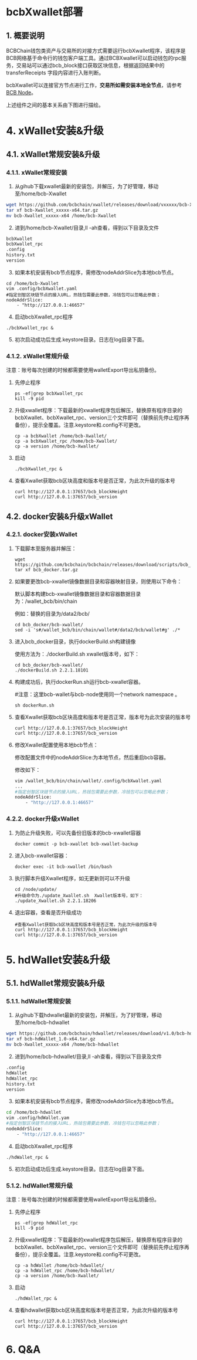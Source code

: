 # bcbXwallet部署



## 1. 概要说明

BCBChain钱包类资产与交易所的对接方式需要运行bcbXwallet程序，该程序是BCB网络基于命令行的钱包客户端工具。通过BCBXwallet可以启动钱包的rpc服务，交易站可以通过bcb_block接口获取区块信息，根据返回结果中的 transferReceipts 字段内容进行入账判断。

bcbXwallet可以连接官方节点进行工作，**交易所如需安装本地全节点**，请参考[BCB Node](../01-BCB基础/02-BCB节点.md)。

上述组件之间的基本关系由下图进行描绘。

# 4. xWallet安装&升级

## 4.1. xWallet常规安装&升级

### 4.1.1. xWallet常规安装

1. 从gihub下载xwallet最新的安装包，并解压，为了好管理，移动至/home/bcb-Xwallet

```bash
wget https://github.com/bcbchain/xwallet/releases/download/vxxxxx/bcb-Xwallet_xxxxx-x64.tar.gz
tar xf bcb-Xwallet_xxxxx-x64.tar.gz
mv bcb-Xwallet_xxxxx-x64 /home/bcb-Xwallet
```

2. 进到/home/bcb-Xwallet/目录,ll -ah查看，得到以下目录及文件

```bash
bcbXwallet
bcbXwallet_rpc
.config
history.txt
version
```

3. 如果本机安装有bcb节点程序，需修改nodeAddrSlice为本地bcb节点。

```
cd /home/bcb-Xwallet
vim .config/bcbXwallet.yaml
#指定创智区块链节点的接入URL，热钱包需要此参数，冷钱包可以忽略此参数；
nodeAddrSlice:
    - "http://127.0.0.1:46657"
```

4. 启动bcbXwallet_rpc程序

```
./bcbXwallet_rpc &
```

5. 初次启动成功后生成.keystore目录。日志在log目录下面。

### 4.1.2. xWallet常规升级

注意：账号每次创建的时候都需要使用walletExport导出私钥备份。

1. 先停止程序

   ```
   ps -ef|grep bcbXwallet_rpc
   kill -9 pid
   ```

2. 升级xwallet程序：下载最新的xwallet程序包后解压，替换原有程序目录的bcbXwallet、bcbXwallet_rpc、version三个文件即可（替换前先停止程序再备份），提示全覆盖。注意.keystore和.config不可更改。

   ```
   cp -a bcbXwallet /home/bcb-Xwallet/
   cp -a bcbXwallet_rpc /home/bcb-Xwallet/
   cp -a version /home/bcb-Xwallet/
   ```

3. 启动

   ```
   ./bcbXwallet_rpc &
   ```

4. 查看Xwallet获取bcb区块高度和版本号是否正常，为此次升级的版本号

   ```
   curl http://127.0.0.1:37657/bcb_blockHeight
   curl http://127.0.0.1:37657/bcb_version
   ```

## 4.2. docker安装&升级xWallet

### 4.2.1. docker安装xWallet

1. 下载脚本至服务器并解压：

   ```
   wget https://github.com/bcbchain/bcbchain/releases/download/scripts/bcb_docker.tar.gz
   tar xf bcb_docker.tar.gz
   ```

2. 如果要更改bcb-xwallet镜像数据目录和容器映射目录，则使用以下命令：

   默认脚本构建bcb-xwallet镜像数据目录和容器数据目录为：/wallet_bcb/bin/chain

   例如：替换的目录为/data2/bcb/

   ```
   cd bcb_docker/bcb-xwallet/
   sed -i 's#/wallet_bcb/bin/chain/wallet#/data2/bcb/wallet#g' ./*
   ```

3. 进入bcb_docker目录，执行dockerBuild.sh构建镜像

   使用方法为：./dockerBuild.sh  xwallet版本号，如下：

   ```
   cd bcb_docker/bcb-xwallet/
   ./dockerBuild.sh 2.2.1.18101
   ```

4. 构建成功后，执行dockerRun.sh运行bcb-xwallet容器。

   #注意：这里bcb-wallet与bcb-node使用同一个network namespace 。

   ```
   sh dockerRun.sh
   ```

5. 查看Xwallet获取bcb区块高度和版本号是否正常，版本号为此次安装的版本号

   ```
   curl http://127.0.0.1:37657/bcb_blockHeight
   curl http://127.0.0.1:37657/bcb_version
   ```

6. 修改Xwallet配置使用本地bcb节点：

   修改配置文件中的nodeAddrSlice:为本地节点，然后重启bcb容器。

   修改如下：

   ```bash
   vim /wallet_bcb/bin/chain/wallet/.config/bcbXwallet.yaml
   ...
   #指定创智区块链节点的接入URL，热钱包需要此参数，冷钱包可以忽略此参数；
   nodeAddrSlice:
       - "http://127.0.0.1:46657"
   ```


### 4.2.2. docker升级xWallet

1. 为防止升级失败，可以先备份旧版本的bcb-xwallet容器

   ```
   docker commit -p bcb-xwallet bcb-xwallet-backup 
   ```

2. 进入bcb-xwallet容器：

   ```
   docker exec -it bcb-xwallet /bin/bash
   ```

3. 执行脚本升级Xwallet程序，如无更新则可以不升级

   ```
   cd /node/update/
   #升级命令为./update_Xwallet.sh  Xwallet版本号，如下：
   ./update_Xwallet.sh 2.2.1.18206
   ```

4. 退出容器，查看是否升级成功

   ```
   #查看Xwallet获取bcb区块高度和版本号是否正常，为此次升级的版本号
   curl http://127.0.0.1:37657/bcb_blockHeight
   curl http://127.0.0.1:37657/bcb_version
   ```

# 5. hdWallet安装&升级

## 5.1. hdWallet常规安装&升级

### 5.1.1. hdWallet常规安装

1. 从gihub下载hdwallet最新的安装包，并解压，为了好管理，移动至/home/bcb-hdwallet

```bash
wget https://github.com/bcbchain/hdwallet/releases/download/v1.0/bcb-hdWallet_1.0-x64.tar.gz
tar xf bcb-hdWallet_1.0-x64.tar.gz
mv bcb-Xwallet_xxxxx-x64 /home/bcb-hdwallet
```

2. 进到/home/bcb-hdwallet/目录,ll -ah查看，得到以下目录及文件

```bash
.config
hdWallet
hdWallet_rpc
history.txt
version
```

3. 如果本机安装有bcb节点程序，需修改nodeAddrSlice为本地bcb节点。

```bash
cd /home/bcb-hdwallet
vim .config/hdWallet.yam
#指定创智区块链节点的接入URL，热钱包需要此参数，冷钱包可以忽略此参数；
nodeAddrSlice:
    - "http://127.0.0.1:46657"
```

4. 启动bcbXwallet_rpc程序

```
./hdWallet_rpc &
```

5. 初次启动成功后生成.keystore目录。日志在log目录下面。

### 5.1.2. hdWallet常规升级

注意：账号每次创建的时候都需要使用walletExport导出私钥备份。

1. 先停止程序

   ```
   ps -ef|grep hdWallet_rpc
   kill -9 pid
   ```

2. 升级xwallet程序：下载最新的xwallet程序包后解压，替换原有程序目录的bcbXwallet、bcbXwallet_rpc、version三个文件即可（替换前先停止程序再备份），提示全覆盖。注意.keystore和.config不可更改。

   ```
   cp -a hdWallet /home/bcb-hdwallet/
   cp -a hdWallet_rpc /home/bcb-hdwallet/
   cp -a version /home/bcb-Xwallet/
   ```

3. 启动

   ```
   ./hdWallet_rpc &
   ```

4. 查看hdwallet获取bcb区块高度和版本号是否正常，为此次升级的版本号

   ```
   curl http://127.0.0.1:37657/bcb_blockHeight
   curl http://127.0.0.1:37657/bcb_version
   ```

# 6. Q&A